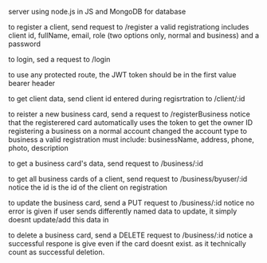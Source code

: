 server using node.js in JS and MongoDB for database

to register a client, send request to /register
a valid registrationg includes client id, fullName, email, role (two options only, normal and business) and a password


to login, sed a request to /login


to use any protected route, the JWT token should be in the first value bearer header


to get client data, send client id entered during regisrtration to /client/:id


to reister a new business card, send a request to /registerBusiness
notice that the registerered card automatically uses the token to get the owner ID
registering a business on a normal account changed the account type to business
a valid registration must include: businessName, address, phone, photo, description


to get a business card's data, send request to /business/:id


to get all business cards of a client, send request to /business/byuser/:id
notice the id is the id of the client on registration


to update the business card, send a PUT request to /business/:id
notice no error is given if user sends differently named data to update, it simply doesnt update/add this data in


to delete a business card, send a DELETE request to /business/:id
notice a successful respone is give even if the card doesnt exist. as it technically count as successful deletion.
